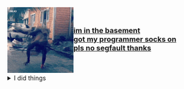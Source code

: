 <img align="left" width="150" height="150" src="src/speedy_smol.gif">
<h3>
<a href="https://woefulwolf.github.io/">
<br>
im in the basement <br>
got my programmer socks on <br>
pls no segfault thanks <br>
</a>
</h3>
<br>
<br>
<details closed>
<summary>I did things</summary>
[Top Langs](https://github-readme-stats.vercel.app/api/top-langs/?username=woefulwolf)
</details>
<!--
**WoefulWolf/woefulwolf** is a ✨ _special_ ✨ repository because its `README.md` (this file) appears on your GitHub profile.
-->
